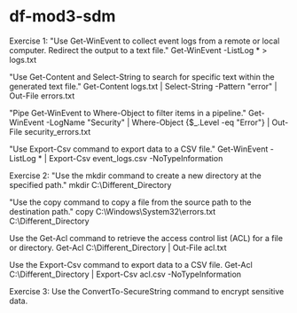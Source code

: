 # df-mod3-sdm

Exercise 1: 
"Use Get-WinEvent to collect event logs from a remote or local computer. Redirect the output to a text file."
Get-WinEvent -ListLog * > logs.txt

"Use Get-Content and Select-String to search for specific text within the generated text file."
Get-Content logs.txt | Select-String -Pattern "error" | Out-File errors.txt

"Pipe Get-WinEvent to Where-Object to filter items in a pipeline."
Get-WinEvent -LogName "Security" | Where-Object {$_.Level -eq "Error"} | Out-File security_errors.txt

"Use Export-Csv command to export data to a CSV file."
Get-WinEvent -ListLog * | Export-Csv event_logs.csv -NoTypeInformation

Exercise 2:
"Use the mkdir command to create a new directory at the specified path."
mkdir C:\Different_Directory

"Use the copy command to copy a file from the source path to the destination path."
copy C:\Windows\System32\errors.txt C:\Different_Directory

Use the Get-Acl command to retrieve the access control list (ACL) for a file or directory.
Get-Acl C:\Different_Directory | Out-File acl.txt

Use the Export-Csv command to export data to a CSV file.
Get-Acl C:\Different_Directory | Export-Csv acl.csv -NoTypeInformation

Exercise 3:
Use the ConvertTo-SecureString command to encrypt sensitive data.













